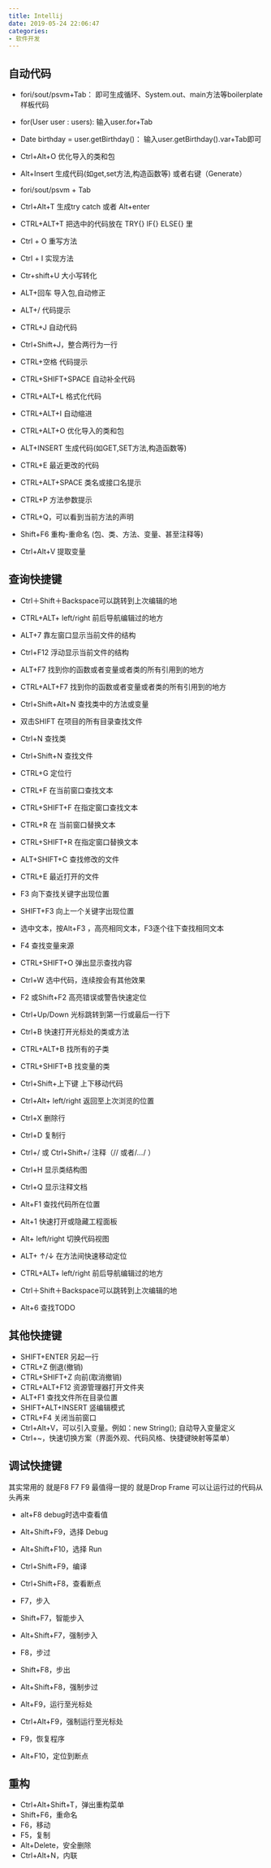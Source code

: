 ```yaml
---
title: Intellij
date: 2019-05-24 22:06:47
categories: 
- 软件开发
---
```


## 自动代码

- fori/sout/psvm+Tab： 即可生成循环、System.out、main方法等boilerplate样板代码 
- for(User user : users): 输入user.for+Tab 
- Date birthday = user.getBirthday()： 输入user.getBirthday().var+Tab即可

- Ctrl+Alt+O 优化导入的类和包 
- Alt+Insert 生成代码(如get,set方法,构造函数等)   或者右键（Generate） 
- fori/sout/psvm + Tab  
- Ctrl+Alt+T  生成try catch  或者 Alt+enter 
- CTRL+ALT+T  把选中的代码放在 TRY{} IF{} ELSE{} 里 
- Ctrl + O 重写方法  
- Ctrl + I 实现方法 
- Ctr+shift+U 大小写转化  
- ALT+回车    导入包,自动修正  
- ALT+/       代码提示 
- CTRL+J      自动代码  
- Ctrl+Shift+J，整合两行为一行 
- CTRL+空格   代码提示  
- CTRL+SHIFT+SPACE 自动补全代码  
- CTRL+ALT+L  格式化代码  
- CTRL+ALT+I  自动缩进  
- CTRL+ALT+O  优化导入的类和包  
- ALT+INSERT  生成代码(如GET,SET方法,构造函数等)  
- CTRL+E      最近更改的代码  
- CTRL+ALT+SPACE  类名或接口名提示  
- CTRL+P   方法参数提示  
- CTRL+Q，可以看到当前方法的声明 
  
- Shift+F6  重构-重命名 (包、类、方法、变量、甚至注释等) 
- Ctrl+Alt+V 提取变量 


## 查询快捷键
- Ctrl＋Shift＋Backspace可以跳转到上次编辑的地 
- CTRL+ALT+ left/right 前后导航编辑过的地方 
- ALT+7  靠左窗口显示当前文件的结构 
- Ctrl+F12 浮动显示当前文件的结构 
- ALT+F7 找到你的函数或者变量或者类的所有引用到的地方 
- CTRL+ALT+F7  找到你的函数或者变量或者类的所有引用到的地方 

- Ctrl+Shift+Alt+N 查找类中的方法或变量 
- 双击SHIFT 在项目的所有目录查找文件 
- Ctrl+N   查找类 
- Ctrl+Shift+N 查找文件 
- CTRL+G   定位行  
- CTRL+F   在当前窗口查找文本  
- CTRL+SHIFT+F  在指定窗口查找文本  
- CTRL+R   在 当前窗口替换文本  
- CTRL+SHIFT+R  在指定窗口替换文本  
- ALT+SHIFT+C  查找修改的文件  
- CTRL+E   最近打开的文件  
- F3   向下查找关键字出现位置  
- SHIFT+F3  向上一个关键字出现位置  
- 选中文本，按Alt+F3 ，高亮相同文本，F3逐个往下查找相同文本 
- F4   查找变量来源  

- CTRL+SHIFT+O  弹出显示查找内容 
- Ctrl+W 选中代码，连续按会有其他效果 
- F2 或Shift+F2 高亮错误或警告快速定位 
- Ctrl+Up/Down 光标跳转到第一行或最后一行下 

- Ctrl+B 快速打开光标处的类或方法  
- CTRL+ALT+B  找所有的子类  
- CTRL+SHIFT+B  找变量的类  

- Ctrl+Shift+上下键  上下移动代码 
- Ctrl+Alt+ left/right 返回至上次浏览的位置 
- Ctrl+X 删除行 
- Ctrl+D 复制行 
- Ctrl+/ 或 Ctrl+Shift+/  注释（// 或者/*...*/ ） 

- Ctrl+H 显示类结构图 
- Ctrl+Q 显示注释文档 

- Alt+F1 查找代码所在位置 
- Alt+1 快速打开或隐藏工程面板 

- Alt+ left/right 切换代码视图 
- ALT+ ↑/↓  在方法间快速移动定位  
- CTRL+ALT+ left/right 前后导航编辑过的地方 
- Ctrl＋Shift＋Backspace可以跳转到上次编辑的地 
- Alt+6    查找TODO 

## 其他快捷键

- SHIFT+ENTER 另起一行 
- CTRL+Z   倒退(撤销) 
- CTRL+SHIFT+Z  向前(取消撤销) 
- CTRL+ALT+F12  资源管理器打开文件夹  
- ALT+F1   查找文件所在目录位置  
- SHIFT+ALT+INSERT 竖编辑模式  
- CTRL+F4  关闭当前窗口 
- Ctrl+Alt+V，可以引入变量。例如：new String(); 自动导入变量定义 
- Ctrl+~，快速切换方案（界面外观、代码风格、快捷键映射等菜单） 


## 调试快捷键
其实常用的 就是F8 F7 F9 最值得一提的 就是Drop Frame  可以让运行过的代码从头再来
- alt+F8        debug时选中查看值 
- Alt+Shift+F9，选择 Debug 
- Alt+Shift+F10，选择 Run 
- Ctrl+Shift+F9，编译 
- Ctrl+Shift+F8，查看断点 

- F7，步入 
- Shift+F7，智能步入 
- Alt+Shift+F7，强制步入 
- F8，步过 
- Shift+F8，步出 
- Alt+Shift+F8，强制步过 

- Alt+F9，运行至光标处 
- Ctrl+Alt+F9，强制运行至光标处 
- F9，恢复程序 
- Alt+F10，定位到断点 

## 重构
- Ctrl+Alt+Shift+T，弹出重构菜单 
- Shift+F6，重命名 
- F6，移动 
- F5，复制 
- Alt+Delete，安全删除 
- Ctrl+Alt+N，内联 
